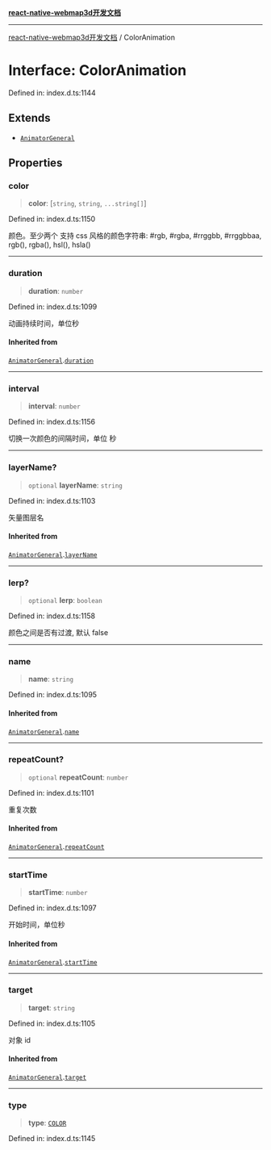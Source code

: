 [**react-native-webmap3d开发文档**](../README.md)

***

[react-native-webmap3d开发文档](../globals.md) / ColorAnimation

# Interface: ColorAnimation

Defined in: index.d.ts:1144

## Extends

- [`AnimatorGeneral`](AnimatorGeneral.md)

## Properties

### color

> **color**: \[`string`, `string`, `...string[]`\]

Defined in: index.d.ts:1150

颜色。至少两个
支持 css 风格的颜色字符串: #rgb, #rgba, #rrggbb, #rrggbbaa, rgb(), rgba(), hsl(), hsla()

***

### duration

> **duration**: `number`

Defined in: index.d.ts:1099

动画持续时间，单位秒

#### Inherited from

[`AnimatorGeneral`](AnimatorGeneral.md).[`duration`](AnimatorGeneral.md#duration)

***

### interval

> **interval**: `number`

Defined in: index.d.ts:1156

切换一次颜色的间隔时间，单位 秒

***

### layerName?

> `optional` **layerName**: `string`

Defined in: index.d.ts:1103

矢量图层名

#### Inherited from

[`AnimatorGeneral`](AnimatorGeneral.md).[`layerName`](AnimatorGeneral.md#layername)

***

### lerp?

> `optional` **lerp**: `boolean`

Defined in: index.d.ts:1158

颜色之间是否有过渡, 默认 false

***

### name

> **name**: `string`

Defined in: index.d.ts:1095

#### Inherited from

[`AnimatorGeneral`](AnimatorGeneral.md).[`name`](AnimatorGeneral.md#name)

***

### repeatCount?

> `optional` **repeatCount**: `number`

Defined in: index.d.ts:1101

重复次数

#### Inherited from

[`AnimatorGeneral`](AnimatorGeneral.md).[`repeatCount`](AnimatorGeneral.md#repeatcount)

***

### startTime

> **startTime**: `number`

Defined in: index.d.ts:1097

开始时间，单位秒

#### Inherited from

[`AnimatorGeneral`](AnimatorGeneral.md).[`startTime`](AnimatorGeneral.md#starttime)

***

### target

> **target**: `string`

Defined in: index.d.ts:1105

对象 id

#### Inherited from

[`AnimatorGeneral`](AnimatorGeneral.md).[`target`](AnimatorGeneral.md#target)

***

### type

> **type**: [`COLOR`](../enumerations/AnimatorType.md#color)

Defined in: index.d.ts:1145
